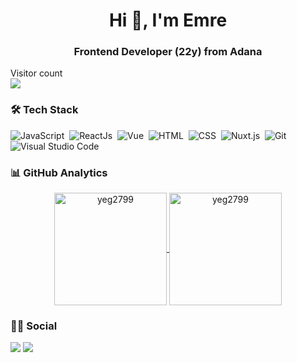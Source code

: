 <h1 align="center">Hi 👋, I'm Emre</h1>
<h3 align="center">Frontend Developer (22y) from Adana</h3>

<p> 
  Visitor count<br>
  <img src="https://profile-counter.glitch.me/yeg2799/count.svg" />
</p>

### 🛠 Tech Stack

![JavaScript](https://img.shields.io/badge/-JavaScript-05122A?style=flat&logo=javascript)&nbsp;
![ReactJs](https://img.shields.io/badge/-ReactJs-05122A?logo=react&logoColor=#10D7F5)&nbsp;
![Vue](https://img.shields.io/badge/-Vue-05122A?style=flat&logo=vue.js)&nbsp;
![HTML](https://img.shields.io/badge/-HTML-05122A?style=flat&logo=HTML5&logoColor=E34F26)&nbsp;
![CSS](https://img.shields.io/badge/-CSS-05122A?style=flat&logo=CSS3&logoColor=239120)&nbsp;
![Nuxt.js](https://img.shields.io/badge/nuxt.js-05122A?style=flat&logo=nuxt.js)&nbsp;
![Git](https://img.shields.io/badge/-Git-05122A?style=flat&logo=git)&nbsp;
![Visual Studio Code](https://img.shields.io/badge/-Visual%20Studio%20Code-05122A?style=flat&logo=visual-studio-code&logoColor=007ACC)&nbsp;


### 📊 GitHub Analytics

<p align="center">
<a href="https://github.com/yeg2799">
  <img height="180em" align="center" src="https://github-readme-stats.vercel.app/api?username=yeg2799&show_icons=true&locale=en&theme=algolia&include_all_commits=true&count_private=true" alt="yeg2799"/>
  <img height="180em" align="center" src="https://github-readme-stats.vercel.app/api/top-langs?username=yeg2799&show_icons=true&locale=en&layout=compact&langs_count=8&theme=algolia" alt="yeg2799"/>
</a>
</p>

### 🤝🏻 Social

<p align="left">
<a  href="https://www.instagram.com/_emrguzel_/"><img src="https://img.shields.io/badge/INSTAGRAM -%23E4405F.svg?&style=for-the-badge&logo=instagram&logoColor=white"></a>
<a href="https://www.linkedin.com/in/emre-güzel-6bb4101a2//"><img src="https://img.shields.io/badge/LINKEDIN -%230077B5.svg?&style=for-the-badge&logo=linkedin&logoColor=white"></a> 




